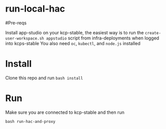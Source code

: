 # run-local-hac

#Pre-reqs

Install app-studio on your kcp-stable, the easiest way is to run the `create-user-workspace.sh appstudio` script from infra-deployments when logged into 
kcps-stable
You also need `oc`, `kubectl`, and `node.js` installed

# Install
Clone this repo and run `bash install`

# Run

Make sure you are connected to kcp-stable and then run 

`bash run-hac-and-proxy`
